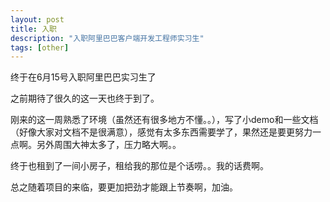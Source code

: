 ```yaml
---
layout: post
title: 入职
description: "入职阿里巴巴客户端开发工程师实习生"
tags: [other]
---
```



终于在6月15号入职阿里巴巴实习生了<!--more-->



之前期待了很久的这一天也终于到了。

刚来的这一周熟悉了环境（虽然还有很多地方不懂。。），写了小demo和一些文档（好像大家对文档不是很满意），感觉有太多东西需要学了，果然还是要更努力一点啊。另外周围大神太多了，压力略大啊。。

终于也租到了一间小房子，租给我的那位是个话唠。。我的话费啊。

总之随着项目的来临，要更加把劲才能跟上节奏啊，加油。
	
